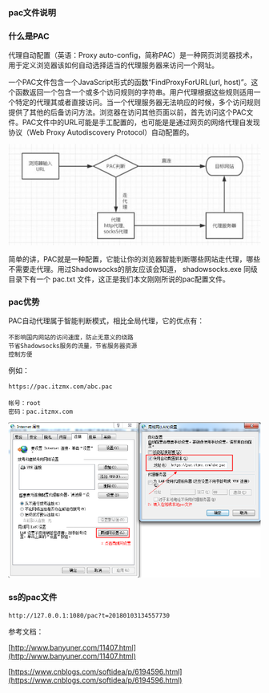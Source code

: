 ### pac文件说明

### 什么是PAC

代理自动配置（英语：Proxy auto-config，简称PAC）是一种网页浏览器技术，用于定义浏览器该如何自动选择适当的代理服务器来访问一个网址。

一个PAC文件包含一个JavaScript形式的函数“FindProxyForURL(url, host)”。这个函数返回一个包含一个或多个访问规则的字符串。用户代理根据这些规则适用一个特定的代理其或者直接访问。当一个代理服务器无法响应的时候，多个访问规则提供了其他的后备访问方法。浏览器在访问其他页面以前，首先访问这个PAC文件。PAC文件中的URL可能是手工配置的，也可能是是通过网页的网络代理自发现协议（Web Proxy Autodiscovery Protocol）自动配置的。

![image](./images/2016070609405599.jpg)

简单的讲，PAC就是一种配置，它能让你的浏览器智能判断哪些网站走代理，哪些不需要走代理。用过Shadowsocks的朋友应该会知道， shadowsocks.exe 同级目录下有一个 pac.txt 文件，这正是我们本文刚刚所说的pac配置文件。


### pac优势

PAC自动代理属于智能判断模式，相比全局代理，它的优点有：

    不影响国内网站的访问速度，防止无意义的绕路
    节省Shadowsocks服务的流量，节省服务器资源
    控制方便


例如：

	https://pac.itzmx.com/abc.pac

	帐号：root
	密码：pac.itzmx.com 

![image](./images/20180103122244.png)




### ss的pac文件


	http://127.0.0.1:1080/pac?t=20180103134557730




参考文档：

[http://www.banyuner.com/11407.html](http://www.banyuner.com/11407.html)

[https://www.cnblogs.com/softidea/p/6194596.html](https://www.cnblogs.com/softidea/p/6194596.html)
